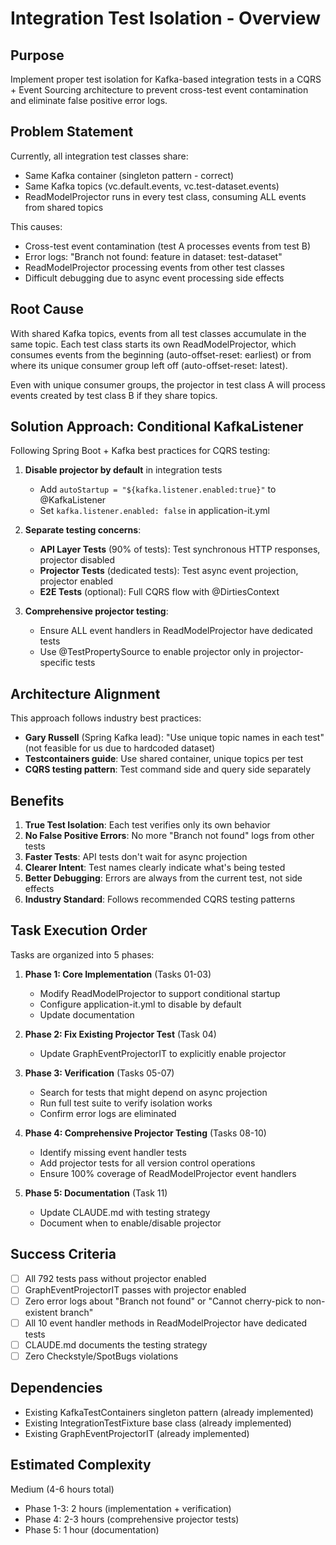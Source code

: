 # Integration Test Isolation - Overview

## Purpose
Implement proper test isolation for Kafka-based integration tests in a CQRS + Event Sourcing architecture to prevent cross-test event contamination and eliminate false positive error logs.

## Problem Statement
Currently, all integration test classes share:
- Same Kafka container (singleton pattern - correct)
- Same Kafka topics (vc.default.events, vc.test-dataset.events)
- ReadModelProjector runs in every test class, consuming ALL events from shared topics

This causes:
- Cross-test event contamination (test A processes events from test B)
- Error logs: "Branch not found: feature in dataset: test-dataset"
- ReadModelProjector processing events from other test classes
- Difficult debugging due to async event processing side effects

## Root Cause
With shared Kafka topics, events from all test classes accumulate in the same topic. Each test class starts its own ReadModelProjector, which consumes events from the beginning (auto-offset-reset: earliest) or from where its unique consumer group left off (auto-offset-reset: latest).

Even with unique consumer groups, the projector in test class A will process events created by test class B if they share topics.

## Solution Approach: Conditional KafkaListener

Following Spring Boot + Kafka best practices for CQRS testing:

1. **Disable projector by default** in integration tests
   - Add `autoStartup = "${kafka.listener.enabled:true}"` to @KafkaListener
   - Set `kafka.listener.enabled: false` in application-it.yml

2. **Separate testing concerns**:
   - **API Layer Tests** (90% of tests): Test synchronous HTTP responses, projector disabled
   - **Projector Tests** (dedicated tests): Test async event projection, projector enabled
   - **E2E Tests** (optional): Full CQRS flow with @DirtiesContext

3. **Comprehensive projector testing**:
   - Ensure ALL event handlers in ReadModelProjector have dedicated tests
   - Use @TestPropertySource to enable projector only in projector-specific tests

## Architecture Alignment

This approach follows industry best practices:
- **Gary Russell** (Spring Kafka lead): "Use unique topic names in each test" (not feasible for us due to hardcoded dataset)
- **Testcontainers guide**: Use shared container, unique topics per test
- **CQRS testing pattern**: Test command side and query side separately

## Benefits

1. **True Test Isolation**: Each test verifies only its own behavior
2. **No False Positive Errors**: No more "Branch not found" logs from other tests
3. **Faster Tests**: API tests don't wait for async projection
4. **Clearer Intent**: Test names clearly indicate what's being tested
5. **Better Debugging**: Errors are always from the current test, not side effects
6. **Industry Standard**: Follows recommended CQRS testing patterns

## Task Execution Order

Tasks are organized into 5 phases:

1. **Phase 1: Core Implementation** (Tasks 01-03)
   - Modify ReadModelProjector to support conditional startup
   - Configure application-it.yml to disable by default
   - Update documentation

2. **Phase 2: Fix Existing Projector Test** (Task 04)
   - Update GraphEventProjectorIT to explicitly enable projector

3. **Phase 3: Verification** (Tasks 05-07)
   - Search for tests that might depend on async projection
   - Run full test suite to verify isolation works
   - Confirm error logs are eliminated

4. **Phase 4: Comprehensive Projector Testing** (Tasks 08-10)
   - Identify missing event handler tests
   - Add projector tests for all version control operations
   - Ensure 100% coverage of ReadModelProjector event handlers

5. **Phase 5: Documentation** (Task 11)
   - Update CLAUDE.md with testing strategy
   - Document when to enable/disable projector

## Success Criteria

- [ ] All 792 tests pass without projector enabled
- [ ] GraphEventProjectorIT passes with projector enabled
- [ ] Zero error logs about "Branch not found" or "Cannot cherry-pick to non-existent branch"
- [ ] All 10 event handler methods in ReadModelProjector have dedicated tests
- [ ] CLAUDE.md documents the testing strategy
- [ ] Zero Checkstyle/SpotBugs violations

## Dependencies

- Existing KafkaTestContainers singleton pattern (already implemented)
- Existing IntegrationTestFixture base class (already implemented)
- Existing GraphEventProjectorIT (already implemented)

## Estimated Complexity

Medium (4-6 hours total)
- Phase 1-3: 2 hours (implementation + verification)
- Phase 4: 2-3 hours (comprehensive projector tests)
- Phase 5: 1 hour (documentation)
